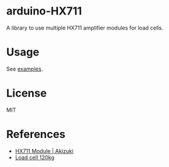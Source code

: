# arduino-HX711

A library to use multiple HX711 amplifier modules for load cells.

# Usage

See [examples](./examples).

# License

MIT

# References

- [HX711 Module | Akizuki](https://akizukidenshi.com/catalog/g/gK-12370/)
- [Load cell 120kg](https://akizukidenshi.com/catalog/g/gP-12035/)
